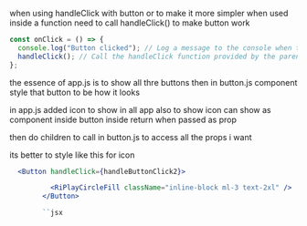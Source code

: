 when using handleClick with button or to make it more simpler when used inside a function
need to call handleClick() to make button work

```jsx
const onClick = () => {
  console.log("Button clicked"); // Log a message to the console when the button is clicked
  handleClick(); // Call the handleClick function provided by the parent component
};
```

the essence of app.js is to show all thre buttons then in button.js component style that button to be how it looks

in app.js added icon to show in all app
also to show icon can show as component inside button inside return when passed as prop

then do children to call in button.js to access all the props i want

its better to style like this for icon

```jsx
  <Button handleClick={handleButtonClick2}>

          <RiPlayCircleFill className="inline-block ml-3 text-2xl" />
        </Button>

        ``jsx
```

